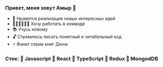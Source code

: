 ### Привет, меня зовут Амыр 👋

* 🎨 Нравится реализация новых интересных идей
* 🙋‍♂️🙋‍♀️🙋‍♂️ Хочу работать в команде
* 📚 Учусь новому
* 🔓 Стремлюсь писать понятный и читабельный код
* ⚡ Фанат серии книг Дюна

### Стек: 🌟 Javascript 🌟 React 🌟 TypeScript 🌟 Redux 🌟 MongodDB

<!--
**tavakai/tavakai** is a ✨ _special_ ✨ repository because its `README.md` (this file) appears on your GitHub profile.

Here are some ideas to get you started:

- 🔭 I’m currently working on ...
- 🌱 I’m currently learning ...
- 👯 I’m looking to collaborate on ...
- 🤔 I’m looking for help with ...
- 💬 Ask me about ...
- 📫 How to reach me: ...
- 😄 Pronouns: ...
- ⚡ Fun fact: ...
-->
